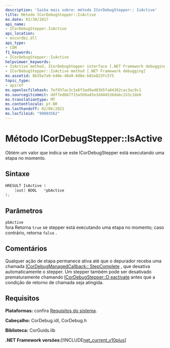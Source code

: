 ```yaml
---
description: 'Saiba mais sobre: método ICorDebugStepper:: IsActive'
title: Método ICorDebugStepper::IsActive
ms.date: 03/30/2017
api_name:
- ICorDebugStepper.IsActive
api_location:
- mscordbi.dll
api_type:
- COM
f1_keywords:
- ICorDebugStepper::IsActive
helpviewer_keywords:
- IsActive method, ICorDebugStepper interface [.NET Framework debugging]
- ICorDebugStepper::IsActive method [.NET Framework debugging]
ms.assetid: 8b35e7a9-b40e-40a9-8d8e-b82e823fc575
topic_type:
- apiref
ms.openlocfilehash: 7ef937ac3c1e6f3ad9ad83b5fa84382cac3ac9c1
ms.sourcegitcommit: ddf7edb67715a5b9a45e3dd44536dabc153c1de0
ms.translationtype: MT
ms.contentlocale: pt-BR
ms.lasthandoff: 02/06/2021
ms.locfileid: "99803562"
---
```

# <a name="icordebugstepperisactive-method"></a>Método ICorDebugStepper::IsActive

Obtém um valor que indica se este ICorDebugStepper está executando uma etapa no momento.  
  
## <a name="syntax"></a>Sintaxe  
  
```cpp  
HRESULT IsActive (  
    [out] BOOL   *pbActive  
);  
```  
  
## <a name="parameters"></a>Parâmetros  

 `pbActive`  
 fora Retorna `true` se stepper está executando uma etapa no momento; caso contrário, retorna `false` .  
  
## <a name="remarks"></a>Comentários  

 Qualquer ação de etapa permanece ativa até que o depurador receba uma chamada [ICorDebugManagedCallback:: StepComplete](icordebugmanagedcallback-stepcomplete-method.md) , que desativa automaticamente o stepper. Um stepper também pode ser desativado prematuramente chamando [ICorDebugStepper::D eactivate](icordebugstepper-deactivate-method.md) antes que a condição de retorno de chamada seja atingida.  
  
## <a name="requirements"></a>Requisitos  

 **Plataformas:** confira [Requisitos do sistema](../../get-started/system-requirements.md).  
  
 **Cabeçalho:** CorDebug.idl, CorDebug.h  
  
 **Biblioteca:** CorGuids.lib  
  
 **.NET Framework versões:**[!INCLUDE[net_current_v10plus](../../../../includes/net-current-v10plus-md.md)]
